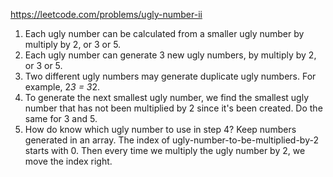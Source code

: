 
https://leetcode.com/problems/ugly-number-ii

1. Each ugly number can be calculated from a smaller ugly number by multiply by 2, or 3 or 5.
2. Each ugly number can generate 3 new ugly numbers, by multiply by 2, or 3 or 5.
3. Two different ugly numbers may generate duplicate ugly numbers. For example, 2*3 = 3*2.
4. To generate the next smallest ugly number, we find the smallest ugly number that has not been 
   multiplied by 2 since it's been created. Do the same for 3 and 5. 
5. How do know which ugly number to use in step 4? Keep numbers generated in an array. 
   The index of ugly-number-to-be-multiplied-by-2 starts with 0. Then every time we multiply the 
	 ugly number by 2, we move the index right. 